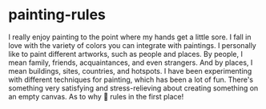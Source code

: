 # painting-rules
I really enjoy painting to the point where my hands get a little sore. I fall in love with the variety of colors you can integrate with paintings. I personally like to paint different artworks, such as people and places. By people, I mean family, friends, acquaintances, and even strangers. And by places, I mean buildings, sites, countries, and hotspots. I have been experimenting with different techniques for painting, which has been a lot of fun. There's something very satisfying and stress-relieving about creating something on an empty canvas. As to why 🎨 rules in the first place!
